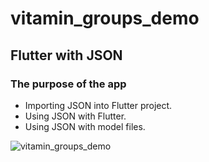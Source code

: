 # vitamin_groups_demo

## Flutter with JSON

### The purpose of the app

- Importing JSON into Flutter project.
- Using JSON with Flutter.
- Using JSON with model files. 


![vitamin_groups_demo](https://user-images.githubusercontent.com/121096106/213186032-c28c3159-dcc0-4b9a-a2f7-0f168f7bea1f.png)